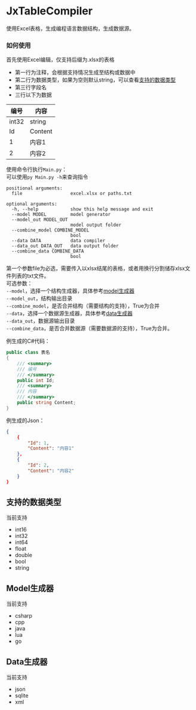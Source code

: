 # JxTableCompiler
使用Excel表格，生成编程语言数据结构，生成数据源。

### 如何使用
首先使用Excel编辑，仅支持后缀为.xlsx的表格  

- 第一行为注释，会根据支持情况生成至结构或数据中
- 第二行为数据类型，如果为空则默认string，可以查看[支持的数据类型](#支持的数据类型)
- 第三行字段名
- 三行以下为数据


| 编号  | 内容    |
| ----- | ------- |
| int32 | string  |
| Id    | Content |
| 1     | 内容1   |
| 2     | 内容2   |

使用命令行执行`Main.py`：  
可以使用`py Main.py -h`来查询指令  

```
positional arguments:
  file                  excel.xlsx or paths.txt

optional arguments:
  -h, --help            show this help message and exit
  --model MODEL         model generator
  --model_out MODEL_OUT
                        model output folder
  --combine_model COMBINE_MODEL
                        bool
  --data DATA           data compiler
  --data_out DATA_OUT   data output folder
  --combine_data COMBINE_DATA
                        bool
```
第一个参数file为必选，需要传入以xlsx结尾的表格，或者用换行分割储存xlsx文件列表的txt文件。  
可选参数：  
`--model`，选择一个结构生成器，具体参考[model生成器](#model生成器)  
`--model_out`，结构输出目录  
`--combine_model`，是否合并结构（需要结构的支持），True为合并  
`--data`，选择一个数据源生成器，具体参考[data生成器](#data生成器)  
`--data_out`，数据源输出目录  
`--combine_data`，是否合并数据源（需要数据源的支持），True为合并。


例生成的C#代码：
```csharp
public class 表名
{
    /// <summary>
    /// 编号
    /// </summary>
    public int Id;
    /// <summary>
    /// 内容
    /// </summary>
    public string Content;
}
```
例生成的Json：
```json
{
    {
        "Id": 1,
        "Content": "内容1"
    },
    {
        "Id": 2,
        "Content": "内容2"
    }
}
```

## 支持的数据类型
当前支持
- int16
- int32
- int64
- float
- double
- bool
- string

## Model生成器
当前支持
- csharp
- cpp
- java
- lua
- go

## Data生成器
当前支持
- json
- sqlite
- xml